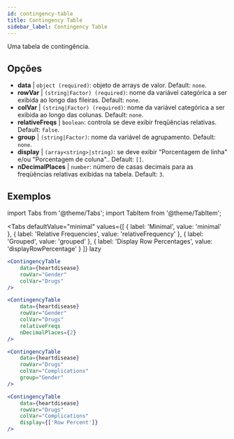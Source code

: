 ```yaml
---
id: contingency-table
title: Contingency Table
sidebar_label: Contingency Table
---
```


Uma tabela de contingência.

## Opções

* __data__ | `object (required)`: objeto de arrays de valor. Default: `none`.
* __rowVar__ | `(string|Factor) (required)`: nome da variável categórica a ser exibida ao longo das fileiras. Default: `none`.
* __colVar__ | `(string|Factor) (required)`:  nome da variável categórica a ser exibida ao longo das colunas. Default: `none`.
* __relativeFreqs__ | `boolean`: controla se deve exibir freqüências relativas. Default: `false`.
* __group__ | `(string|Factor)`: nome da variável de agrupamento. Default: `none`.
* __display__ | `(array<string>|string)`: se deve exibir "Porcentagem de linha" e/ou "Porcentagem de coluna".. Default: `[]`.
* __nDecimalPlaces__ | `number`: número de casas decimais para as freqüências relativas exibidas na tabela. Default: `3`.


## Exemplos


import Tabs from '@theme/Tabs';
import TabItem from '@theme/TabItem';

<Tabs
    defaultValue="minimal"
    values={[
        { label: 'Minimal', value: 'minimal' },
        { label: 'Relative Frequencies', value: 'relativeFrequency' },
        { label: 'Grouped', value: 'grouped' },
        { label: 'Display Row Percentages', value: 'displayRowPercentage' }
    ]}
    lazy
>

<TabItem value="minimal">

```jsx live
<ContingencyTable
    data={heartdisease} 
    rowVar="Gender"
    colVar="Drugs"
/>
```

</TabItem>

<TabItem value="relativeFrequency">

```jsx live
<ContingencyTable
    data={heartdisease} 
    rowVar="Gender"
    colVar="Drugs"
    relativeFreqs 
    nDecimalPlaces={2}
/>
```

</TabItem>

<TabItem value="grouped">

```jsx live
<ContingencyTable
    data={heartdisease} 
    rowVar="Drugs"
    colVar="Complications"
    group="Gender"
/>
```

</TabItem>

<TabItem value="displayRowPercentage">

```jsx live
<ContingencyTable
    data={heartdisease} 
    rowVar="Drugs"
    colVar="Complications"
    display={['Row Percent']}
/>
```

</TabItem>

</Tabs>
